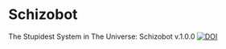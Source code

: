 # Schizobot

The Stupidest System in The Universe: Schizobot v.1.0.0
[![DOI](https://zenodo.org/badge/68600054.svg)](https://zenodo.org/badge/latestdoi/68600054)
